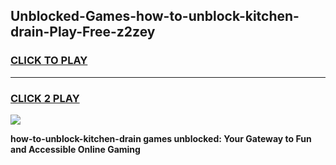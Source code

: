 
## Unblocked-Games-how-to-unblock-kitchen-drain-Play-Free-z2zey
<h3>
<a href="https://premium76.site?title=how-to-unblock-kitchen-drain&ref=20M">CLICK TO PLAY</a></h3>
<hr>

<h3>
<a href="https://premium76.site?title=how-to-unblock-kitchen-drain&ref=20M">CLICK 2 PLAY</a>
  
</h3>

<a href="https://premium76.site?title=how-to-unblock-kitchen-drain&ref=19M"><img src="https://clearcache.store/games.png"></a>


**how-to-unblock-kitchen-drain games unblocked: Your Gateway to Fun and Accessible Online Gaming**
